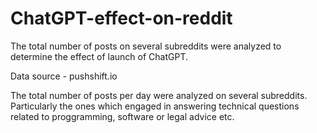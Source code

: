 # ChatGPT-effect-on-reddit
The total number of posts on several subreddits were analyzed to determine the effect of launch of ChatGPT.

Data source - pushshift.io

The total number of posts per day were analyzed on several subreddits. Particularly the ones which engaged in answering technical questions related to proggramming, software or legal advice etc.
